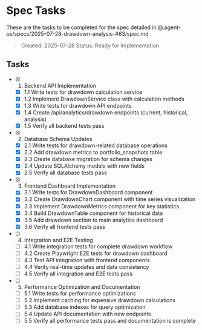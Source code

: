 # Spec Tasks

These are the tasks to be completed for the spec detailed in @.agent-os/specs/2025-07-28-drawdown-analysis-#63/spec.md

> Created: 2025-07-28
> Status: Ready for Implementation

## Tasks

- [x] 1. Backend API Implementation
  - [x] 1.1 Write tests for drawdown calculation service
  - [x] 1.2 Implement DrawdownService class with calculation methods
  - [x] 1.3 Write tests for drawdown API endpoints
  - [x] 1.4 Create /api/analytics/drawdown endpoints (current, historical, analysis)
  - [x] 1.5 Verify all backend tests pass

- [x] 2. Database Schema Updates
  - [x] 2.1 Write tests for drawdown-related database operations
  - [x] 2.2 Add drawdown metrics to portfolio_snapshots table
  - [x] 2.3 Create database migration for schema changes
  - [x] 2.4 Update SQLAlchemy models with new fields
  - [x] 2.5 Verify all database tests pass

- [x] 3. Frontend Dashboard Implementation
  - [x] 3.1 Write tests for DrawdownDashboard component
  - [x] 3.2 Create DrawdownChart component with time series visualization
  - [x] 3.3 Implement DrawdownMetrics component for key statistics
  - [x] 3.4 Build DrawdownTable component for historical data
  - [x] 3.5 Add drawdown section to main analytics dashboard
  - [x] 3.6 Verify all frontend tests pass

- [ ] 4. Integration and E2E Testing
  - [ ] 4.1 Write integration tests for complete drawdown workflow
  - [ ] 4.2 Create Playwright E2E tests for drawdown dashboard
  - [ ] 4.3 Test API integration with frontend components
  - [ ] 4.4 Verify real-time updates and data consistency
  - [ ] 4.5 Verify all integration and E2E tests pass

- [ ] 5. Performance Optimization and Documentation
  - [ ] 5.1 Write tests for performance optimizations
  - [ ] 5.2 Implement caching for expensive drawdown calculations
  - [ ] 5.3 Add database indexes for query optimization
  - [ ] 5.4 Update API documentation with new endpoints
  - [ ] 5.5 Verify all performance tests pass and documentation is complete